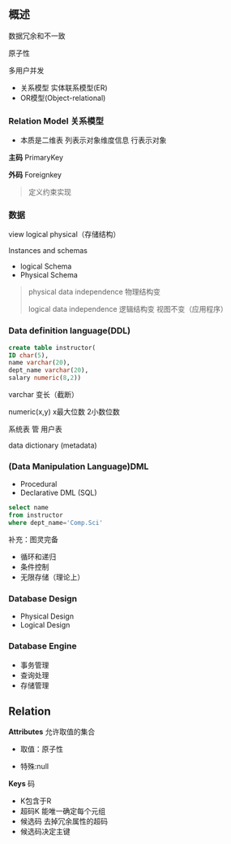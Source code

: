 ## 概述

数据冗余和不一致

原子性

多用户并发

+ 关系模型 实体联系模型(ER)
+ OR模型(Object-relational)

### Relation Model 关系模型

+ 本质是二维表 列表示对象维度信息 行表示对象



**主码** PrimaryKey

**外码** Foreignkey 

> 定义约束实现



### 数据

view logical physical（存储结构）



Instances and schemas

+ logical Schema
+ Physical Schema

> physical data independence  物理结构变
>
> logical data independence 逻辑结构变 视图不变（应用程序）



### Data definition language(DDL)

```sql
create table instructor(
ID char(5),
name varchar(20),
dept_name varchar(20),
salary numeric(8,2))
```

varchar 变长（截断）

numeric(x,y) x最大位数 2小数位数

系统表 管 用户表

data dictionary (metadata)



### (Data Manipulation Language)DML

+ Procedural 
+ Declarative DML (SQL)

```sql
select name
from instructor
where dept_name='Comp.Sci'
```

补充：图灵完备

+ 循环和递归
+ 条件控制
+ 无限存储（理论上）



### Database Design

+ Physical Design
+ Logical Design



### Database Engine

+ 事务管理
+ 查询处理
+ 存储管理



## Relation



**Attributes** 允许取值的集合

+ 取值：原子性

+ 特殊:null



**Keys** 码

+ K包含于R
+ 超码K 能唯一确定每个元组 
+ 候选码 去掉冗余属性的超码
+ 候选码决定主键